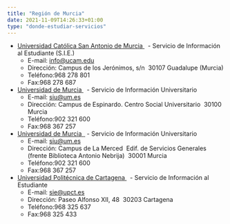 ```yaml
---
title: "Región de Murcia"
date: 2021-11-09T14:26:33+01:00
type: "donde-estudiar-servicios"
---
```

<ul>
<li><a title="Enlace externo, se abre en ventana nueva" href="http://www.ucam.edu/sie" rel="external" target="_blank">Universidad Cat&oacute;lica San Antonio de Murcia <i class="icon fas fa-external-link-alt"></i></a>&nbsp;<img alt="" src="http://www.mecd.gob.es/docroot/fckeditor/images/smiley/mepsyd-ico/ico-internet.gif" />&nbsp;- Servicio de Informaci&oacute;n al Estudiante (S.I.E.)
<ul>
<li>E-mail:<span>&nbsp;</span><a href="mailto:info@ucam.edu">info@ucam.edu</a><span>&nbsp;</span><img alt="" src="http://www.mecd.gob.es/docroot/fckeditor/images/smiley/mepsyd-ico/ico-mail.gif" /></li>
<li>Direcci&oacute;n: Campus de los Jer&oacute;nimos, s/n&nbsp; 30107 Guadalupe (Murcia)</li>
<li>Tel&eacute;fono:968 278 801</li>
<li>Fax:968 278 687</li>
</ul>
</li>
<li><a title="Enlace externo, se abre en ventana nueva" href="http://www.um.es/" rel="external" target="_blank">Universidad de Murcia <i class="icon fas fa-external-link-alt"></i></a>&nbsp;<img alt="" src="http://www.mecd.gob.es/docroot/fckeditor/images/smiley/mepsyd-ico/ico-internet.gif" />&nbsp;- Servicio de Informaci&oacute;n Universitario
<ul>
<li>E-mail:<span>&nbsp;</span><a href="mailto:siu@um.es">siu@um.es</a><span>&nbsp;</span><img alt="" src="http://www.mecd.gob.es/docroot/fckeditor/images/smiley/mepsyd-ico/ico-mail.gif" /></li>
<li>Direcci&oacute;n: Campus de Espinardo. Centro Social Universitario&nbsp; 30100 Murcia</li>
<li>Tel&eacute;fono:902 321 600</li>
<li>Fax:968 367 257</li>
</ul>
</li>
<li><a title="Enlace externo, se abre en ventana nueva" href="http://www.um.es/" rel="external" target="_blank">Universidad de Murcia<span>&nbsp;</span> <i class="icon fas fa-external-link-alt"></i></a><img alt="" src="http://www.mecd.gob.es/docroot/fckeditor/images/smiley/mepsyd-ico/ico-internet.gif" />&nbsp;- Servicio de Informaci&oacute;n Universitario
<ul>
<li>E-mail:<span>&nbsp;</span><a href="mailto:siu@um.es">siu@um.es</a><span>&nbsp;</span><img alt="" src="http://www.mecd.gob.es/docroot/fckeditor/images/smiley/mepsyd-ico/ico-mail.gif" /></li>
<li>Direcci&oacute;n: Campus de La Merced&nbsp; Edif. de Servicios Generales (frente Biblioteca Antonio Nebrija)&nbsp; 30001 Murcia</li>
<li>Tel&eacute;fono:902 321 600</li>
<li>Fax:968 367 257</li>
</ul>
</li>
<li><a title="Enlace externo, se abre en ventana nueva" href="http://www.upct.es/servicios" rel="external" target="_blank">Universidad Polit&eacute;cnica de Cartagena <i class="icon fas fa-external-link-alt"></i></a>&nbsp;<img alt="" src="http://www.mecd.gob.es/docroot/fckeditor/images/smiley/mepsyd-ico/ico-internet.gif" />&nbsp;- Servicio de Informaci&oacute;n al Estudiante
<ul>
<li>E-mail:<span>&nbsp;</span><a href="mailto:sie@upct.es">sie@upct.es</a><span>&nbsp;</span><img alt="" src="http://www.mecd.gob.es/docroot/fckeditor/images/smiley/mepsyd-ico/ico-mail.gif" /></li>
<li>Direcci&oacute;n: Paseo Alfonso XII, 48&nbsp; 30203 Cartagena</li>
<li>Tel&eacute;fono:968 325 637</li>
<li>Fax:968 325 433</li>
</ul>
</li>
</ul>